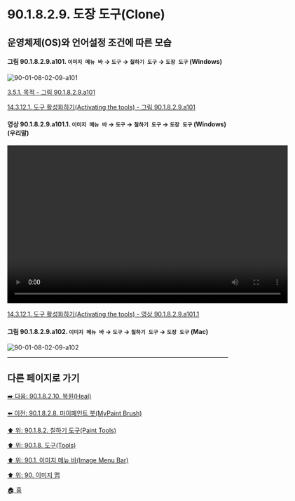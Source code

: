 # 90.1.8.2.9. 도장 도구(Clone)
## 운영체제(OS)와 언어설정 조건에 따른 모습

<a id="90-01-08-02-09-a101"></a>

#### 그림 90.1.8.2.9.a101. `이미지 메뉴 바` → `도구` → `칠하기 도구` → `도장 도구` (Windows)
![90-01-08-02-09-a101](https://github.com/wonder13662/gimp/assets/15767104/6bda17cc-00d8-4df4-8a59-0e396d52226a)

[3.5.1. 목적 - 그림 90.1.8.2.9.a101](./03-05-01-intention.md#90-01-08-02-09-a101)

[14.3.12.1. 도구 활성화하기(Activating the tools) - 그림 90.1.8.2.9.a101](./14-03-12-01-activating_the_tool.md#90-01-08-02-09-a101)

<a id="90-01-08-02-09-a101-01"></a>

#### 영상 90.1.8.2.9.a101.1. `이미지 메뉴 바` → `도구` → `칠하기 도구` → `도장 도구` (Windows) (우리말)
<video controls="controls" width="640" height="360" src="https://github.com/wonder13662/gimp/assets/15767104/cb41fe20-e75b-40c8-94cc-36c7282fd824"></video>

[14.3.12.1. 도구 활성화하기(Activating the tools) - 영상 90.1.8.2.9.a101.1](./14-03-12-01-activating_the_tool.md#90-01-08-02-09-a101-01)

<a id="90-01-08-02-09-a102"></a>

#### 그림 90.1.8.2.9.a102. `이미지 메뉴 바` → `도구` → `칠하기 도구` → `도장 도구` (Mac)
![90-01-08-02-09-a102](https://github.com/wonder13662/gimp/assets/15767104/d0a3394b-f18a-4fef-9e69-397a9eb8d207)

***

## 다른 페이지로 가기

[➡️ 다음: 90.1.8.2.10. 복원(Heal)](./90-01-08-02-10-heal.md)

[⬅️ 이전: 90.1.8.2.8. 마이페인트 붓(MyPaint Brush)](./90-01-08-02-08-mypaint_brush.md)

[⬆️ 위: 90.1.8.2. 칠하기 도구(Paint Tools)](./90-01-08-02-00-paint_tools.md)

[⬆️ 위: 90.1.8. 도구(Tools)](./90-01-08-00-tools.md)

[⬆️ 위: 90.1. 이미지 메뉴 바(Image Menu Bar)](./90-01-00-image-menu-bar.md)

[⬆️ 위: 90. 이미지 맵](./90-00-image-map.md)

[🏠 홈](./00-home.md)
